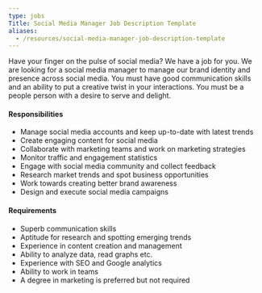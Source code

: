 ```yaml
---
type: jobs
Title: Social Media Manager Job Description Template
aliases:
  - /resources/social-media-manager-job-description-template
---
```


Have your finger on the pulse of social media? We have a job for you. We are looking for a social media manager to manage our brand identity and presence across social media. You must have good communication skills and an ability to put a creative twist in your interactions. You must be a people person with a desire to serve and delight.

#### Responsibilities

- Manage social media accounts and keep up-to-date with latest trends
- Create engaging content for social media
- Collaborate with marketing teams and work on marketing strategies
- Monitor traffic and engagement statistics
- Engage with social media community and collect feedback
- Research market trends and spot business opportunities
- Work towards creating better brand awareness
- Design and execute social media campaigns

#### Requirements

- Superb communication skills
- Aptitude for research and spotting emerging trends
- Experience in content creation and management
- Ability to analyze data, read graphs etc.
- Experience with SEO and Google analytics
- Ability to work in teams
- A degree in marketing is preferred but not required
